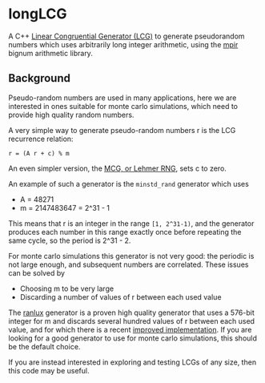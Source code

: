 # longLCG
A C++ [Linear Congruential Generator (LCG)](https://en.wikipedia.org/wiki/Linear_congruential_generator) to generate pseudorandom numbers which uses arbitrarily long integer arithmetic, using the [mpir](http://mpir.org/) bignum arithmetic library.

## Background
Pseudo-random numbers are used in many applications, here we are interested in ones suitable for monte carlo simulations, which need to provide high quality random numbers.

A very simple way to generate pseudo-random numbers r is the LCG recurrence relation:

```
r = (A r + c) % m
```
An even simpler version, the [MCG, or Lehmer RNG](https://en.wikipedia.org/wiki/Lehmer_random_number_generator), sets c to zero.

An example of such a generator is the `minstd_rand` generator which uses

* A = 48271
* m = 2147483647 = 2^31 - 1

This means that r is an integer in the range `[1, 2^31-1)`, and the generator produces each number in this range exactly once before repeating the same cycle, so the period is 2^31 - 2.

For monte carlo simulations this generator is not very good: the periodic is not large enough, and subsequent numbers are correlated. These issues can be solved by

* Choosing m to be very large
* Discarding a number of values of r between each used value

The [ranlux](luscher.web.cern.ch/luscher/ranlux/) generator is a proven high quality generator that uses a 576-bit integer for m and discards several hundred values of r between each used value, and for which there is a recent [improved implementation](https://github.com/sibidanov/ranluxpp). If you are looking for a good generator to use for monte carlo simulations, this should be the default choice.

If you are instead interested in exploring and testing LCGs of any size, then this code may be useful.